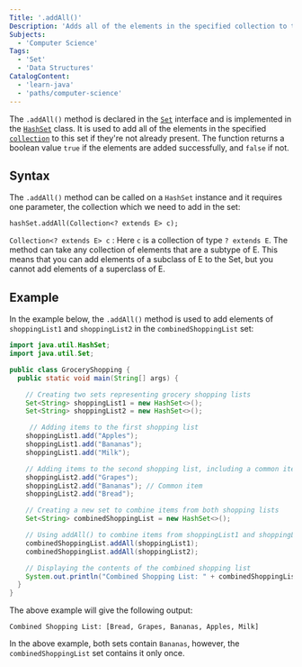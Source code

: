 ```yaml
---
Title: '.addAll()'
Description: 'Adds all of the elements in the specified collection to this set if they are not already present.'
Subjects:
  - 'Computer Science'
Tags:
  - 'Set'
  - 'Data Structures'
CatalogContent:
  - 'learn-java'
  - 'paths/computer-science'
---
```


The `.addAll()` method is declared in the [`Set`](https://www.codecademy.com/resources/docs/java/set) interface and is implemented in the [`HashSet`](https://www.codecademy.com/resources/docs/java/hashset) class. It is used to add all of the elements in the specified [`collection`](https://www.codecademy.com/resources/docs/java/collection) to this set if they're not already present. The function returns a boolean value `true` if the elements are added successfully, and `false` if not.

## Syntax

The `.addAll()` method can be called on a `HashSet` instance and it requires one parameter, the collection which we need to add in the set:

```pseudo
hashSet.addAll(Collection<? extends E> c);
```

`Collection<? extends E> c` : Here `c` is a collection of type `? extends E`. The method can take any collection of elements that are a subtype of E. This means that you can add elements of a subclass of E to the Set, but you cannot add elements of a superclass of E.

## Example

In the example below, the `.addAll()` method is used to add elements of `shoppingList1` and `shoppingList2` in the `combinedShoppingList` set:

```java
import java.util.HashSet;
import java.util.Set;

public class GroceryShopping {
  public static void main(String[] args) {

    // Creating two sets representing grocery shopping lists
    Set<String> shoppingList1 = new HashSet<>();
    Set<String> shoppingList2 = new HashSet<>();

     // Adding items to the first shopping list
    shoppingList1.add("Apples");
    shoppingList1.add("Bananas");
    shoppingList1.add("Milk");

    // Adding items to the second shopping list, including a common item with shoppingList1
    shoppingList2.add("Grapes");
    shoppingList2.add("Bananas"); // Common item
    shoppingList2.add("Bread");

    // Creating a new set to combine items from both shopping lists
    Set<String> combinedShoppingList = new HashSet<>();

    // Using addAll() to combine items from shoppingList1 and shoppingList2
    combinedShoppingList.addAll(shoppingList1);
    combinedShoppingList.addAll(shoppingList2);

    // Displaying the contents of the combined shopping list
    System.out.println("Combined Shopping List: " + combinedShoppingList);
  }
}
```

The above example will give the following output:

```shell
Combined Shopping List: [Bread, Grapes, Bananas, Apples, Milk]
```

In the above example, both sets contain `Bananas`, however, the `combinedShoppingList` set contains it only once.
